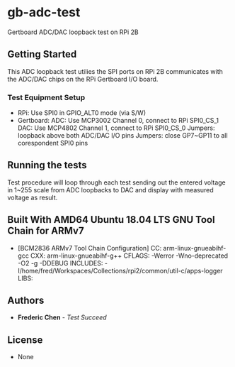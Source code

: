 # gb-adc-test

Gertboard ADC/DAC loopback test on RPi 2B

## Getting Started

This ADC loopback test utilies the SPI ports on RPi 2B communicates with the ADC/DAC chips on the RPi Gertboard I/O board.

### Test Equipment Setup

* RPi: Use SPI0 in GPIO_ALT0 mode (via S/W)
* Gertboard:
  ADC: Use MCP3002 Channel 0, connect to RPi SPI0_CS_1
  DAC: Use MCP4802 Channel 1, connect to RPi SPI0_CS_0
  Jumpers: loopback above both ADC/DAC I/O pins
  Jumpers: close GP7~GP11 to all corespondent SPI0 pins

## Running the tests

Test procedure will loop through each test sending out the entered voltage in 1~255 scale from ADC loopbacks to DAC and display with measured voltage as result.

## Built With AMD64 Ubuntu 18.04 LTS GNU Tool Chain for ARMv7

* [BCM2836 ARMv7 Tool Chain Configuration]
  CC: arm-linux-gnueabihf-gcc
  CXX: arm-linux-gnueabihf-g++
  CFLAGS: -Werror -Wno-deprecated -O2 -g -DDEBUG
  INCLUDES: -I/home/fred/Workspaces/Collections/rpi2/common/util-c/apps-logger
  LIBS: <none>

## Authors

* **Frederic Chen** - *Test Succeed* 

## License

* None

